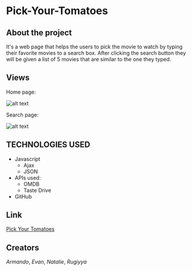 # Pick-Your-Tomatoes
## About the project
It's a web page that helps the users to pick the movie to watch by typing their favorite movies to a search box. After clicking the search button they will be given a list of 5 movies that are similar to the one they typed.

## Views 
Home page:

![alt text](/images/imagest.png)

Search page:

![alt text](/images/imagend.png)


## TECHNOLOGIES USED
  * Javascript
      * Ajax
      * JSON
  * APIs used:
      * OMDB
      * Taste Drive
  * GitHub
  
## Link
[Pick Your Tomatoes](https://volk117.github.io/Pick-Your-Tomatoes/)

## Creators 

*Armando*, *Evan*, *Natalie*, *Rugiyya*

